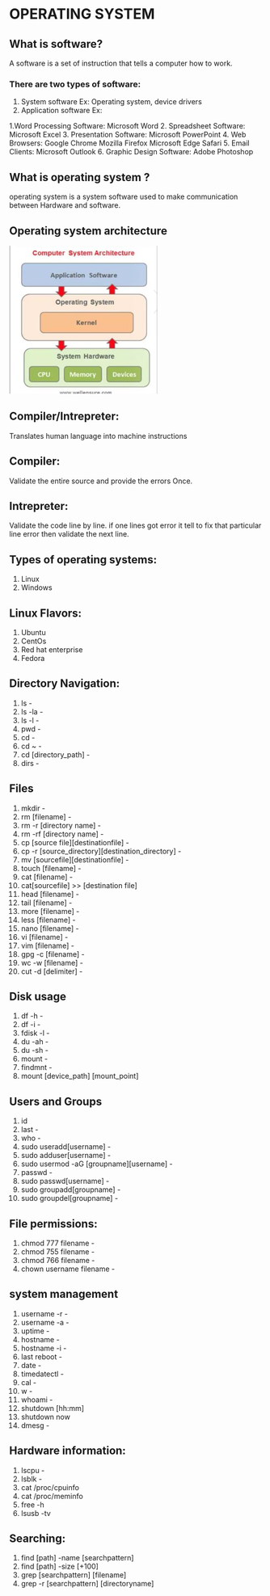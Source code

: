 # **OPERATING SYSTEM**
## What is software?
A software is a set of instruction that tells a computer how to work.
### There are two types of software:
1. System software Ex: Operating system, device drivers
2.  Application software Ex:

1.Word Processing Software:
Microsoft Word
2. Spreadsheet Software:
Microsoft Excel
3. Presentation Software:
Microsoft PowerPoint
4. Web Browsers:
Google Chrome
Mozilla Firefox
Microsoft Edge
Safari
5. Email Clients:
Microsoft Outlook
6. Graphic Design Software:
Adobe Photoshop
## What is operating system ?
operating system is a system software used to make communication between Hardware and  software.

## Operating system architecture
![Architecture](Capture.jpg)

## Compiler/Intrepreter:
Translates human language into machine instructions

## Compiler: 
Validate the entire source and provide the errors Once.

## Intrepreter:

Validate the code line by line. if one lines got error it tell to fix that particular line error then validate the next line.

## Types of operating systems:
1. Linux
2. Windows

## Linux Flavors:
1. Ubuntu
2. CentOs
3. Red hat enterprise
4. Fedora

## Directory Navigation:
1. ls             -
2. ls -la         -
3. ls -l          - 
4. pwd            -
5. cd             -
6. cd ~           -
7. cd [directory_path] -
8. dirs           -

## Files
1. mkdir -
2. rm [filename] -
3. rm -r [directory name] - 
4. rm -rf [directory name] -
5. cp [source file][destinationfile] -
6. cp -r [source_directory][destination_directory] -
7. mv [sourcefile][destinationfile] -
8. touch [filename]  -
9. cat [filename]  -
10. cat[sourcefile] >> [destination file]
11. head [filename] -
12. tail [filename]   -
13. more [filename]  -
14. less [filename]  -
15. nano [filename]  -
16. vi [filename]    -
17. vim [filename]   -
18. gpg -c [filename] -
19. wc -w [filename] -
20. cut -d [delimiter] -

## Disk usage 
1. df -h -
2. df -i -
3. fdisk -l -
4. du -ah -
5. du -sh -
6. mount -
7. findmnt -
8. mount [device_path] [mount_point]

## Users and Groups
1. id
2. last -
3. who -
4. sudo useradd[username] -
5. sudo adduser[username] -
6. sudo usermod -aG [groupname][username] -
7. passwd -
8. sudo passwd[username] -
9. sudo groupadd[groupname] -
10. sudo groupdel[groupname] -

## File permissions:
1. chmod 777 filename -
2. chmod 755 filename -
3. chmod 766 filename -
4. chown username filename -

## system management

1. username -r -
2. username -a -
3. uptime -
4. hostname -
5. hostname -i -
6. last reboot -
7. date -
8. timedatectl -
9. cal -
10. w -
11. whoami -
12. shutdown [hh:mm]
13. shutdown now
14. dmesg -

## Hardware information:
1. lscpu -
2. lsblk -
3. cat /proc/cpuinfo
4. cat /proc/meminfo
5. free -h
6. lsusb -tv

## Searching:
1. find [path] -name [searchpattern]
2. find [path] -size [+100]
3. grep [searchpattern] [filename]
4. grep -r [searchpattern] [directoryname]

